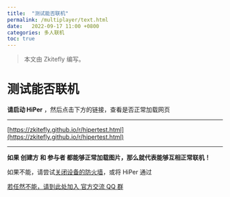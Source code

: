 ```yaml
---
title:  "测试能否联机"
permalink: /multiplayer/text.html
date:   2022-09-17 11:00 +0800
categories: 多人联机
toc: true
---
```


> 本文由 Zkitefly 编写。

# 测试能否联机

**请启动 HiPer** ，然后点击下方的链接，查看是否正常加载网页

------------------------
[https://zkitefly.github.io/r/hipertest.html](https://zkitefly.github.io/r/hipertest.html)

------------------------

**如果 创建方 和 参与者 都能够正常加载图片，那么就代表能够互相正常联机！**

如果不能，请尝试[关闭设备的防火墙](https://docs.hmcl.net/multiplayer/help.html#3%E5%A6%82%E4%BD%95%E5%85%B3%E9%97%AD%E9%98%B2%E7%81%AB%E5%A2%99)，或将 HiPer 通过

[若任然不能，请到此处加入 官方交流 QQ 群](/multiplayer/feedback.html)
